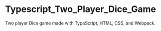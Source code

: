 # Typescript_Two_Player_Dice_Game
Two player Dice game made with TypeScript, HTML, CSS, and Webpack.
